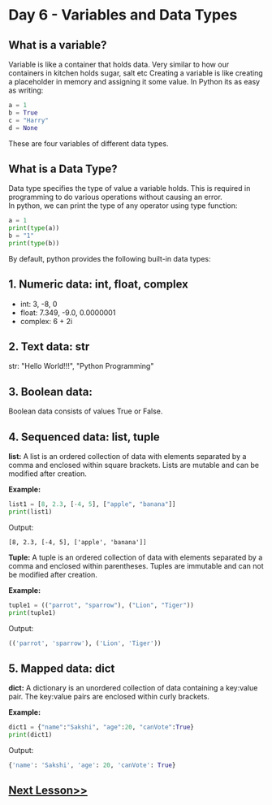 
# Day 6 - Variables and Data Types
## What is a variable?
Variable is like a container that holds data. Very similar to how our containers in kitchen holds sugar, salt etc
Creating a variable is like creating a placeholder in memory and assigning it some value. In Python its as easy as writing:
```python
a = 1
b = True
c = "Harry"
d = None
```

These are four variables of different data types.

## What is a Data Type?
Data type specifies the type of value a variable holds. This is required in programming to do various operations without causing an error. \
In python, we can print the type of any operator using type function:
```python
a = 1
print(type(a))
b = "1"
print(type(b))
```
By default, python provides the following built-in data types:

## 1. Numeric data: int, float, complex


 - int: 3, -8, 0
 -    float: 7.349, -9.0, 0.0000001
 -  complex: 6 + 2i 

 ## 2. Text data: str
    

str: "Hello World!!!", "Python Programming"

## 3. Boolean data:
    

Boolean data consists of values True or False.

## 4. Sequenced data: list, tuple
    

**list:**  A list is an ordered collection of data with elements separated by a comma and enclosed within square brackets. Lists are mutable and can be modified after creation.

**Example:**

```python
list1 = [8, 2.3, [-4, 5], ["apple", "banana"]]
print(list1)
```


Output:

```markup
[8, 2.3, [-4, 5], ['apple', 'banana']]
```


**Tuple:**  A tuple is an ordered collection of data with elements separated by a comma and enclosed within parentheses. Tuples are immutable and can not be modified after creation. 

**Example:**

```python
tuple1 = (("parrot", "sparrow"), ("Lion", "Tiger"))
print(tuple1)
```


Output:

```python
(('parrot', 'sparrow'), ('Lion', 'Tiger'))
```


## 5. Mapped data: dict
    

**dict:** A dictionary is an unordered collection of data containing a key:value pair. The key:value pairs are enclosed within curly brackets.

**Example:**

```python
dict1 = {"name":"Sakshi", "age":20, "canVote":True}
print(dict1)
```


Output:

```python
{'name': 'Sakshi', 'age': 20, 'canVote': True}
```

## [Next Lesson>>](/Day7-Exercise1-Create-a-Calculator/main.py)